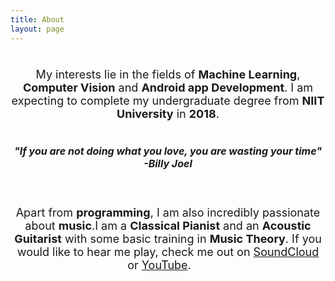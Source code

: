 ```yaml
---
title: About
layout: page
---
```

<!-- ![Profile Image]({{ site.url }}/{{ site.picture }}) -->

<center>
    <font size="4">
        <p>
            <br>
            My interests lie in the fields of <strong>Machine Learning</strong>, <strong>Computer Vision</strong> and <strong>Android app Development</strong>. I am expecting to complete my undergraduate degree from <strong>NIIT University</strong> in <strong>2018</strong>.
            <br>
            <br>
        </p>
    </font>
    <font size="3.5">
            <b><i>"If you are not doing what you love, you are wasting your time"
            <br>
            -Billy Joel</i></b>
            <br>
            <br>
            <br>
    </font>
    <font size="4">
        <p>
            Apart from <strong>programming</strong>, I am also incredibly passionate about <strong>music</strong>.I am a <strong>Classical Pianist</strong> and an <strong>Acoustic Guitarist</strong> with some basic training in <strong>Music Theory</strong>. If you would like to hear me play, check me out on <a href="https://soundcloud.com/ashwin_pilgaonkar">SoundCloud</a> or <a href="https://www.youtube.com/channel/UCtwmwjPenrE-JeNxLvY9UGA">YouTube</a>. <img src="{{site.baseurl}}/assets/images/soundcloud.png" style="width:23px;height:16px;">
        </p>
    </font>
</center>